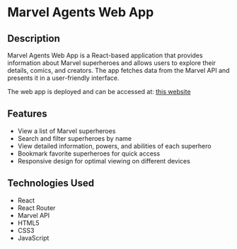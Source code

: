 # Marvel Agents Web App

## Description
Marvel Agents Web App is a React-based application that provides information about Marvel superheroes and allows users to explore their details, comics, and creators. The app fetches data from the Marvel API and presents it in a user-friendly interface.

The web app is deployed and can be accessed at: [this website](https://kaburaj.github.io/marvels-Agents)

## Features
- View a list of Marvel superheroes
- Search and filter superheroes by name
- View detailed information, powers, and abilities of each superhero
- Bookmark favorite superheroes for quick access
- Responsive design for optimal viewing on different devices

## Technologies Used
- React
- React Router
- Marvel API
- HTML5
- CSS3
- JavaScript
